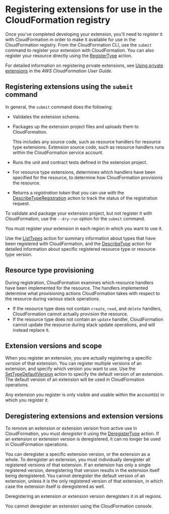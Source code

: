 # Registering extensions for use in the CloudFormation registry<a name="resource-type-register"></a>

Once you've completed developing your extension, you'll need to *register* it with CloudFormation in order to make it available for use in the CloudFormation registry\. From the CloudFormation CLI, use the `submit` command to register your extension with CloudFormation\. You can also register your resource directly using the [RegisterType](https://docs.aws.amazon.com/AWSCloudFormation/latest/APIReference/API_RegisterType.html) action\.

For detailed information on registering private extensions, see [Using private extensions](https://docs.aws.amazon.com/AWSCloudFormation/latest/UserGuide/registry-register.html) in the *AWS CloudFormation User Guide*\.

## Registering extensions using the `submit` command<a name="resource-type-register-submit"></a>

In general, the `submit` command does the following:
+ Validates the extension schema\.
+ Packages up the extension project files and uploads them to CloudFormation\.

  This includes any source code, such as resource handlers for resource type extensions\. Extension source code, such as resource handlers runs within the CloudFormation service account\.
+ Runs the unit and contract tests defined in the extension project\.
+ For resource type extensions, determines which handlers have been specified for the resource, to determine how CloudFormation provisions the resource\.
+ Returns a *registration token* that you can use with the [DescribeTypeRegistration](https://docs.aws.amazon.com/AWSCloudFormation/latest/APIReference/API_DescribeTypeRegistration.html) action to track the status of the registration request\.

To validate and package your extension project, but not register it with CloudFormation, use the `--dry-run` option for the `submit` command\.

You must register your extension in each region in which you want to use it\.

Use the [ListTypes](https://docs.aws.amazon.com/AWSCloudFormation/latest/APIReference/API_ListTypes.html) action for summary information about types that have been registered with CloudFormation, and the [DescribeType](https://docs.aws.amazon.com/AWSCloudFormation/latest/APIReference/API_DescribeType.html) action for detailed information about specific registered resource type or resource type version\.

## Resource type provisioning<a name="resource-type-register-provision-type"></a>

During registration, CloudFormation examines which resource handlers have been implemented for the resource\. The handlers implemented determine what provisioning actions CloudFormation takes with respect to the resource during various stack operations\.
+ If the resource type does not contain `create`, `read`, and `delete` handlers, CloudFormation cannot actually provision the resource\.
+ If the resource type does not contain an `update` handler, CloudFormation cannot update the resource during stack update operations, and will instead replace it\.

## Extension versions and scope<a name="resource-type-register-versions"></a>

When you register an extension, you are actually registering a specific *version* of that extension\. You can register multiple versions of an extension, and specify which version you want to use\. Use the [SetTypeDefaultVersion](https://docs.aws.amazon.com/AWSCloudFormation/latest/APIReference/API_SetTypeDefaultVersion.html) action to specify the default version of an extension\. The default version of an extension will be used in CloudFormation operations\.

Any extension you register is only visible and usable within the account\(s\) in which you register it\.

## Deregistering extensions and extension versions<a name="resource-type-register-deregister"></a>

To remove an extension or extension version from active use in CloudFormation, you must *deregister* it using the [DeregisterType](https://docs.aws.amazon.com/AWSCloudFormation/latest/APIReference/API_DeregisterType.html) action\. If an extension or extension version is deregistered, it can no longer be used in CloudFormation operations\.

You can deregister a specific extension version, or the extension as a whole\. To deregister an extension, you must individually deregister all registered versions of that extension\. If an extension has only a single registered version, deregistering that version results in the extension itself being deregistered\. You cannot deregister the default version of an extension, unless it is the only registered version of that extension, in which case the extension itself is deregistered as well\.

Deregistering an extension or extension version deregisters it in all regions\.

You cannot deregister an extension using the CloudFormation console\.
